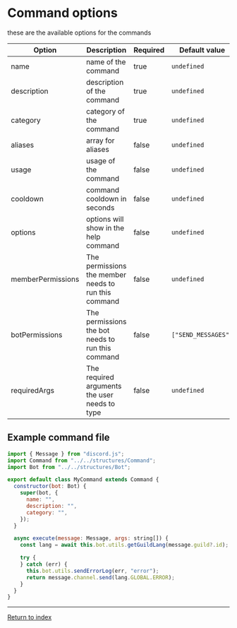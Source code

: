 # Command options

these are the available options for the commands

| Option            | Description                                          | Required | Default value       |
| ----------------- | ---------------------------------------------------- | -------- | ------------------- |
| name              | name of the command                                  | true     | `undefined`         |
| description       | description of the command                           | true     | `undefined`         |
| category          | category of the command                              | true     | `undefined`         |
| aliases           | array for aliases                                    | false    | `undefined`         |
| usage             | usage of the command                                 | false    | `undefined`         |
| cooldown          | command cooldown in seconds                          | false    | `undefined`         |
| options           | options will show in the help command                | false    | `undefined`         |
| memberPermissions | The permissions the member needs to run this command | false    | `undefined`         |
| botPermissions    | The permissions the bot needs to run this command    | false    | `["SEND_MESSAGES"]` |
| requiredArgs      | The required arguments the user needs to type        | false    | `undefined`         |

## Example command file

```js
import { Message } from "discord.js";
import Command from "../../structures/Command";
import Bot from "../../structures/Bot";

export default class MyCommand extends Command {
  constructor(bot: Bot) {
    super(bot, {
      name: "",
      description: "",
      category: "",
    });
  }

  async execute(message: Message, args: string[]) {
    const lang = await this.bot.utils.getGuildLang(message.guild?.id);

    try {
    } catch (err) {
      this.bot.utils.sendErrorLog(err, "error");
      return message.channel.send(lang.GLOBAL.ERROR);
    }
  }
}
```

---

[Return to index](README.md)

